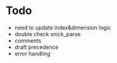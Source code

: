 # Todo

+ need to update index&dimension logic
+ double check snick_parse
+ comments
+ draft precedence
+ error handling